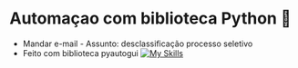# Automaçao com biblioteca Python 👾

 - Mandar e-mail - Assunto: desclassificação processo seletivo
 - Feito com biblioteca pyautogui
[![My Skills](https://skillicons.dev/icons?i=py,git,github)](https://skillicons.dev)
